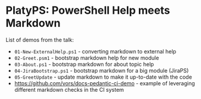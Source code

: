 # PlatyPS: PowerShell Help meets Markdown

List of demos from the talk:

- `01-New-ExternalHelp.ps1` - converting markdown to external help
- `02-Greet.psm1` - bootstrap markdown help for new module
- `03-About.ps1` - bootstrap markdown for about topic help
- `04-JiraBootstrap.ps1` - bootstrap markdown for a big module (JiraPS)
- `05-GreetUpdate` - update markdown to make it up-to-date with the code
- https://github.com/vors/docs-pedantic-ci-demo - example of leveraging different markdown checks in the CI system
